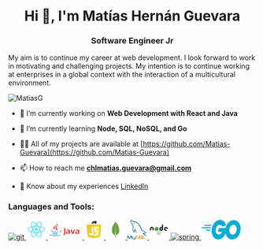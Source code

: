 <h1 align="center">Hi 👋, I'm Matías Hernán Guevara</h1>
<h3 align="center">Software Engineer Jr</h3>
<p>
My aim is to continue my career at web development. I look forward to work in motivating and challenging projects. My intention is to continue working at enterprises in a global context with the interaction of a multicultural environment.
</p>
<p align="left"> <img src="https://komarev.com/ghpvc/?username=Matias-Guevara&label=Profile%20views&color=0e75b6&style=flat" alt="MatiasG" /> </p>

- 🔭 I’m currently working on **Web Development with React and Java**

- 🌱 I’m currently learning **Node, SQL, NoSQL, and Go**

- 👨‍💻 All of my projects are available at [https://github.com/Matias-Guevara](https://github.com/Matias-Guevara)

- 📫 How to reach me **chlmatias.guevara@gmail.com**

- 📄 Know about my experiences [LinkedIn](https://www.linkedin.com/in/mat%C3%ADas-hern%C3%A1n-guevara-60480816b/)




<h3 align="left">Languages and Tools:</h3>
<p align="left"> 
<a href="https://git-scm.com/" target="_blank"> <img src="https://www.vectorlogo.zone/logos/git-scm/git-scm-icon.svg" alt="git" width="40" height="40"/> </a><a href="https://es.reactjs.org/" target="_blank"> <img src="./logos/react.png" alt="react" width="40" height="40"/> </a><a href="https://www.java.com" target="_blank"> <img src="./logos/java.png" alt="java" width="70" height="40"/> </a><a href="https://developer.mozilla.org/en-US/docs/Web/JavaScript" target="_blank"> <img src="./logos/js.png" alt="javascript" width="40" height="40"/> </a> <a href="https://www.mongodb.com/" target="_blank"> <img src="./logos/mongodb.png" alt="mongodb" width="40" height="40"/> </a> <a href="https://www.mysql.com/" target="_blank"> <img src="./logos/mysql.png" alt="mysql" width="40" height="40"/> </a> <a href="https://nodejs.org/" target="_blank"> <img src="./logos/node.png" alt="nodejs" width="40" height="40"/> </a> <a href="https://spring.io/" target="_blank"> <img src="https://www.vectorlogo.zone/logos/springio/springio-icon.svg" alt="spring" width="40" height="40"/> </a><a href="https://golang.org/" target="_blank"> <img src="./logos/go.png" alt="go" width="80" height="40"/> </a> </p>
